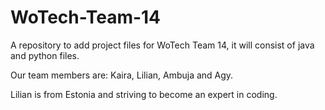 # WoTech-Team-14
A repository to add project files for WoTech Team 14, it will consist of java and python files.


Our team members are: Kaira, Lilian, Ambuja and Agy.


Lilian is from Estonia and striving to become an expert in coding. 
